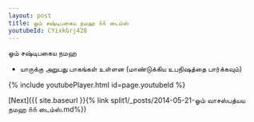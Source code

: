 ```yaml
---
layout: post
title: ஓம் சஷ்டிபகைய நமஹ ௧௧ டைம்ஸ்
youtubeId: CYixkGrj428
---
```

 
 
 ஓம் சஷ்டிபகைய நமஹ  
 
 -  யாருக்கு அறுபது பாகங்கள் உள்ளன (மாண்டுக்கிய உபநிஷத்தை பார்க்கவும்) 
 
  
 
  
 
 
 
 
 
 


{% include youtubePlayer.html id=page.youtubeId %}
 
[Next]({{ site.baseurl }}{% link  split1/_posts/2014-05-21-ஓம் வாசஸ்பத்யய நமஹ ௧௧ டைம்ஸ்.md%})
 
